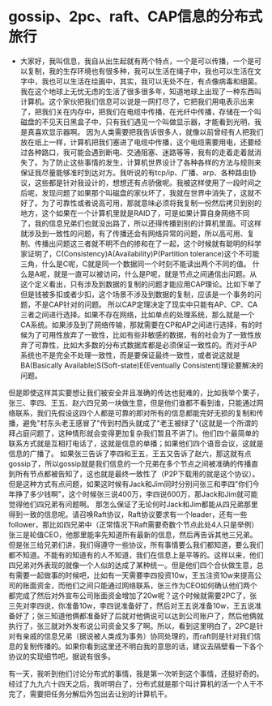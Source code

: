# gossip、2pc、raft、CAP信息的分布式旅行
* 大家好，我叫信息，我自从出生起就有两个特点，一个是可以传播，一个是可以复制，我的生存环境也有很多种，我可以生活在绳子中，我也可以生活在文字中，我也可以生活在绘画中，其实，我可以无处不在，有点像病毒和细菌。我在这个地球上无忧无虑的生活了很多很多年，知道地球上出现了一种东西叫计算机。这个家伙把我们信息可以说是一网打尽了，它把我们用电表示出来了，把我们关在内存中，把我们在电缆中传播，在光纤中传播，存储在一个叫磁盘的不见天日黑盒子中，只有我们遇见一个叫做显示器，才能看到光明，我是真喜欢显示器啊。
因为人类需要把我告诉很多人，就像以前曾经有人把我们放在纸上一样，计算机把我们塞进了电缆中传播，这个电缆需要用电，还要经过各种路口，我可能会遇到断电、交通阻塞、迷路等等，我有的走着走着就消失了。为了防止这些事情的发生，计算机世界设计了各种各样的方法与规则来保证我尽量能够准时到达对方。我听说的有tcp/ip、广播、arp、各种路由协议，这些都是针对我设计的，想想还有点骄傲呢。我被这样使用了一段时间之后呢，发现问题了如果那个叫磁盘的家伙坏了，我就在世界中消失了，这就不好了。为了可靠性或者说高可用，那就意味必须将我复制一份然后拷贝到别的地方，这个如果在一个计算机里就是RAID了，可是如果计算自身网络不同了，我的信息兄弟们也就没出路了，所以还得传播到别的计算机里面。可这样就涉及到一致性的问题，有了传播还会有网络异常的问题，所以高可用、复制、传播出问题这三者就不明不白的掺和在了一起，这个时候就有聪明的科学家证明了，C(Consistency)A(Availability)P(Partition tolerance)这个不可能三角，什么是C呢，C就是同一个数据同一个时刻不能读出两个不同的值。 什么是A呢，就是一直可以被访问，什么是P呢，就是节点之间通信出问题。从这个定义看出，只有涉及到数据的复制的问题才能应用CAP理论。比如下单了但是钱被多扣或者少扣，这个场景不涉及到数据的复制，应该是一个事务的问题，不是CAP针对的问题。
所以CAP定理决定了现实中只能有AP、CP、CA三者之间进行选择。如果不存在网络，比如单点的处理系统，那么就是一个CA系统。如果涉及到了网络传输，那就需要在CP和AP之间进行选择，有的时候为了可用性放弃了一致性，比如有些非敏感的数据，有的社会为了一致性放弃了可靠性，比如大多数的分布式数据库都是必须保证一致性的。而对于AP系统也不是完全不处理一致性，而是要保证最终一致性，或者说这就是BA(Basically Available)S(Soft-state)E(Eventually Consistent)理论要解决的问题。

但是即使这样其实要想让我们被安全并且准确的传达也挺难的，比如我举个栗子，张三、李四、王五、赵六四兄弟一块做生意，但是他们谁都不看到谁，只能通过网络联系，我们先假设这四个人都是可靠的即对所有的信息都能完好无损的复制和传播，避免"村东头老王感冒了"传到村西头就成了"老王被绿了"(这就是一个所谓的拜占庭问题了，这种情形就会变得更加复杂我们暂且不讲了)。他们四个最简单的联系方式就是互相打电话了，这就是信息的单播；如果他们四个语音会议，这就是信息的广播了。 如果张三告诉了李四和王五，王五又告诉了赵六，那这就有点gossip了，所以gossip就是我们信息的一个兄弟在多个节点之间被准确的传播直到所有节点都被告知了，这也就是最终一致性了（P2P下载用的就是这个协议）。但是这种方式有点问题，如果这时候有Jack和Jim同时分别问张三和李四"你们今年挣了多少钱啊"，这个时候张三说400万，李四说600万，那Jack和Jim就可能觉得他们四兄弟有问题啊。 那怎么保证了无论何时Jack和Jim都能从四兄弟那里得到一致的信息呢。请召唤Raft协议，Raft协议要求有一个leader，还有一些follower，那比如四兄弟中（正常情况下Raft需要奇数个节点此处4人只是举例）张三是轮值CEO，他那里能率先知道所有最新的信息，然后再告诉其他三兄弟。但是张三给兄弟们讲，我们得遵守一些协议，所有事情要么我们都知道，要么我们都不知道。不能有的知道有的人不知道，我们在信息上是平等的。这样以来，他们四兄弟对外表现的就像一个人似的达成了某种统一。但是他们四个合伙做生意，总有需要一起做事的时候吧，比如有一天需要李四投资10w，王五注资10w来提高公司的账面资金，而他们之间只能通过网络联系，张三作为CEO如何确认他们两个都完成了然后对外宣布公司账面资金增加了20w呢？这个时候就需要2PC了，张三先对李四说，你准备10w，李四说准备好了，然后对王五说准备10w，王五说准备好了；张三知道他俩都准备好了后就对他俩说可以达到公司账户了，然后他俩就执行了，张三就对外发布说公司资金又多了啊。所以，看到这里明白了，2PC是针对有亲戚的信息兄弟（据说被人类成为事务）协同处理的，而raft则是针对我们信息的复制传播的。如果你看到这里还不明白我的意思的话，建议去隔壁看一下各个协议的实现细节吧，据说有很多。



有一天，我听到他们讨论分布式的事情，我是第一次听到这个事情，还挺好奇的。经过了九九六十四天之后，我听明白了，分布式就是那个叫计算机的活一个人干不完了，需要把任务分解后外包出去让别的计算机干。